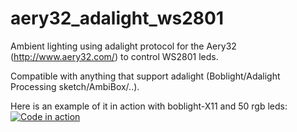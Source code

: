 aery32_adalight_ws2801
======================

Ambient lighting using adalight protocol for the Aery32 (http://www.aery32.com/) to control WS2801 leds.

Compatible with anything that support adalight (Boblight/Adalight Processing sketch/AmbiBox/..).

Here is an example of it in action with boblight-X11 and 50 rgb leds:
[![Code in action](http://img.youtube.com/vi/BQRvmwmWkaE/0.jpg)](http://www.youtube.com/watch?v=BQRvmwmWkaE)
